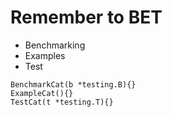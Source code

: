 
# Remember to BET
- Benchmarking
- Examples
- Test

```
BenchmarkCat(b *testing.B){}
ExampleCat(){}
TestCat(t *testing.T){}
```
